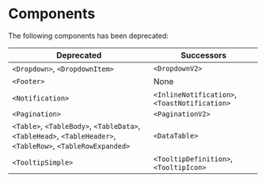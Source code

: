 # Components

The following components has been deprecated:

| Deprecated                                                                                                  | Successors                                    |
| ----------------------------------------------------------------------------------------------------------- | --------------------------------------------- |
| `<Dropdown>`, `<DropdownItem>`                                                                              | `<DropdownV2>`                                |
| `<Footer>`                                                                                                  | None                                          |
| `<Notification>`                                                                                            | `<InlineNotification>`, `<ToastNotification>` |
| `<Pagination>`                                                                                              | `<PaginationV2>`                              |
| `<Table>`, `<TableBody>`, `<TableData>`, `<TableHead>`, `<TableHeader>`, `<TableRow>`, `<TableRowExpanded>` | `<DataTable>`                                 |
| `<TooltipSimple>`                                                                                           | `<TooltipDefinition>`, `<TooltipIcon>`        |
